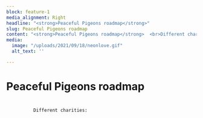 ```yaml
---
block: feature-1
media_alignment: Right
headline: "<strong>Peaceful Pigeons roadmap</strong>"
slug: Peaceful Pigeons roadmap
content: "<strong>Peaceful Pigeons roadmap</strong>  <br>Different charities:"
media:
  image: "/uploads/2021/09/18/neonlove.gif"
  alt_text: ''

---
```

# 

# **Peaceful Pigeons roadmap**

# 

              Different charities:  

# 